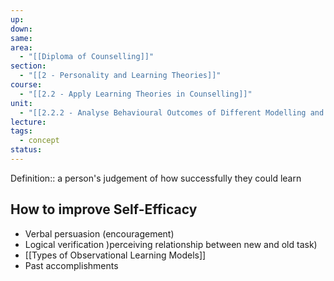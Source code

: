 ```yaml
---
up: 
down: 
same: 
area:
  - "[[Diploma of Counselling]]"
section:
  - "[[2 - Personality and Learning Theories]]"
course:
  - "[[2.2 - Apply Learning Theories in Counselling]]"
unit:
  - "[[2.2.2 - Analyse Behavioural Outcomes of Different Modelling and Reinforcement Influences]]"
lecture: 
tags:
  - concept
status:
---
```

Definition:: a person's judgement of how successfully they could learn

## How to improve Self-Efficacy
- Verbal persuasion (encouragement)
- Logical verification )perceiving relationship between new and old task)
- [[Types of Observational Learning Models]]
- Past accomplishments